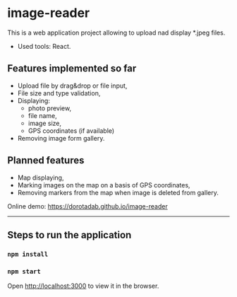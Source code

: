 # image-reader #

This is a web application project allowing to upload nad display *.jpeg files.

* Used tools: React.

## Features implemented so far ##
* Upload file by drag&drop or file input,
* File size and type validation,
* Displaying: 
  * photo preview, 
  * file name, 
  * image size,
  * GPS coordinates (if available)
* Removing image form gallery.

## Planned features ##
* Map displaying,
* Marking images on the map on a basis of GPS coordinates,
* Removing markers from the map when image is deleted from gallery.

Online demo: https://dorotadab.github.io/image-reader

------------------

##  Steps to run the application ##

### `npm install`
### `npm start`

Open [http://localhost:3000](http://localhost:3000) to view it in the browser.